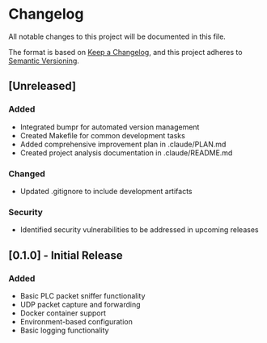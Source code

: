 # Changelog

All notable changes to this project will be documented in this file.

The format is based on [Keep a Changelog](https://keepachangelog.com/en/1.0.0/),
and this project adheres to [Semantic Versioning](https://semver.org/spec/v2.0.0.html).

## [Unreleased]

### Added
- Integrated bumpr for automated version management
- Created Makefile for common development tasks
- Added comprehensive improvement plan in .claude/PLAN.md
- Created project analysis documentation in .claude/README.md

### Changed
- Updated .gitignore to include development artifacts

### Security
- Identified security vulnerabilities to be addressed in upcoming releases

## [0.1.0] - Initial Release

### Added
- Basic PLC packet sniffer functionality
- UDP packet capture and forwarding
- Docker container support
- Environment-based configuration
- Basic logging functionality